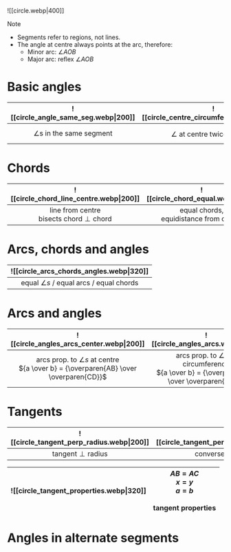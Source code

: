 ![[circle.webp|400]]

> [!note]
> - Segments refer to regions, not lines.
> - The angle at centre always points at the arc, therefore:
> 	- Minor arc: $\angle AOB$
> 	- Major arc: $\text{reflex }\angle AOB$

# Basic angles
| ![[circle_angle_same_seg.webp\|200]] | ![[circle_centre_circumference.webp\|200]] | ![[circle_angle_semi_circle.webp\|200]] |
| :--: | :--: | :--: |
| $\angle\text{s in the same segment}$ | $\angle\text{ at centre twice }\angle\text{at }\odot^{\text{ce}}$ | $\angle\text{ in semi-circle}$<br>$\text{converse of }\angle\text{ in semi-circle}$ |

# Chords
| ![[circle_chord_line_centre.webp\|200]] | ![[circle_chord_equal.webp\|200]] | ![[circle_chord_equidistance.webp\|200]] |
| :--: | :--: | :--: |
| $\text{line from centre}$<br>$\text{bisects chord}\perp\text{chord}$ | $\text{equal chords,}$<br>$\text{equidistance from centre}$ | $\text{equidistance from centre,}$<br>$\text{equal chords}$ |

# Arcs, chords and angles
| ![[circle_arcs_chords_angles.webp\|320]] |
| :--: |
| $\text{equal }\angle s$ / $\text{equal arcs}$ / $\text{equal chords}$ |

# Arcs and angles
| ![[circle_angles_arcs_center.webp\|200]] | ![[circle_angles_arcs.webp\|200]] |
| :--: | :--: |
| $\text{arcs prop. to }\angle s\text{ at centre}$<br>${a \over b} = {\overparen{AB} \over \overparen{CD}}$ | $\text{arcs prop. to }\angle s\text{ at circumference}$<br>${a \over b} = {\overparen{AB} \over \overparen{CD}}$

# Tangents
| ![[circle_tangent_perp_radius.webp\|200]] | ![[circle_tangent_perp_radius_converse.webp\|200]] | ![[circle_tangent_line_from_center.webp\|200]] |
| :--: | :--: | :--: |
| $\text{tangent}\perp\text{radius}$ | $\text{converse of tangent}\perp\text{radius}$ | $\text{line from centre}$ |

| ![[circle_tangent_properties.webp\|320]] | $AB = AC$<br>$x = y$<br>$a = b$<br><br>$\text{tangent properties}$ |
| :--: | :--: |

# Angles in alternate segments
